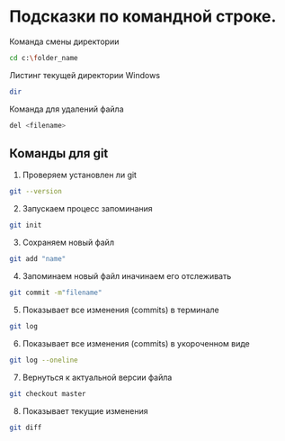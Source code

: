 # Подсказки по командной строке.

Команда смены директории 
```sh
cd c:\folder_name
```

Листинг текущей директории
Windows
```sh
dir
```
Команда для удалений файла
```sh
del <filename>
```
## Команды для git

1. Проверяем установлен ли git
```sh
git --version
```
2. Запускаем процесс запоминания
```sh
git init
```
3. Сохраняем новый файл
```sh
git add "name"
```
4. Запоминаем новый файл иначинаем его отслеживать
```sh
git commit -m"filename"
```
5. Показывает все изменения (commits) в терминале
```sh
git log
```
6. Показывает все изменения (commits) в укороченном виде
```sh
git log --oneline
```
7. Вернуться к актуальной версии файла
```sh
git checkout master
```
8. Показывает текущие изменения
```sh
git diff
```

